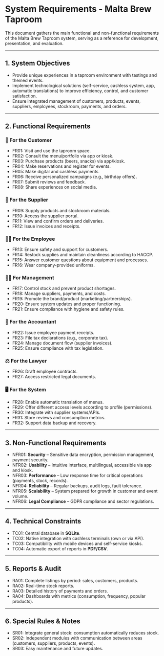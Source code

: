 # System Requirements - Malta Brew Taproom

This document gathers the main functional and non-functional requirements of the Malta Brew Taproom system, serving as a reference for development, presentation, and evaluation.

---

## 1. System Objectives

- Provide unique experiences in a taproom environment with tastings and themed events.
- Implement technological solutions (self-service, cashless system, app, automatic translations) to improve efficiency, control, and customer satisfaction.
- Ensure integrated management of customers, products, events, suppliers, employees, stockroom, payments, and orders.

---

## 2. Functional Requirements

### 👤 For the Customer

- FR01: Visit and use the taproom space.
- FR02: Consult the menu/portfolio via app or kiosk.
- FR03: Purchase products (beers, snacks) via app/kiosk.
- FR04: Make reservations and register for events.
- FR05: Make digital and cashless payments.
- FR06: Receive personalized campaigns (e.g., birthday offers).
- FR07: Submit reviews and feedback.
- FR08: Share experiences on social media.

### 🚚 For the Supplier

- FR09: Supply products and stockroom materials.
- FR10: Access the supplier portal.
- FR11: View and confirm orders and deliveries.
- FR12: Issue invoices and receipts.

### 👨‍🍳 For the Employee

- FR13: Ensure safety and support for customers.
- FR14: Restock supplies and maintain cleanliness according to HACCP.
- FR15: Answer customer questions about equipment and processes.
- FR16: Wear company-provided uniforms.

### 🧑‍💼 For Management

- FR17: Control stock and prevent product shortages.
- FR18: Manage suppliers, payments, and costs.
- FR19: Promote the brand/product (marketing/partnerships).
- FR20: Ensure system updates and proper functioning.
- FR21: Ensure compliance with hygiene and safety rules.

### 🧾 For the Accountant

- FR22: Issue employee payment receipts.
- FR23: File tax declarations (e.g., corporate tax).
- FR24: Manage document flow (supplier invoices).
- FR25: Ensure compliance with tax legislation.

### ⚖️ For the Lawyer

- FR26: Draft employee contracts.
- FR27: Access restricted legal documents.

### 🖥️ For the System

- FR28: Enable automatic translation of menus.
- FR29: Offer different access levels according to profile (permissions).
- FR30: Integrate with supplier systems/APIs.
- FR31: Store reviews and consumption metrics.
- FR32: Support data backup and recovery.

---

## 3. Non-Functional Requirements

- NFR01: **Security** – Sensitive data encryption, permission management, payment security.
- NFR02: **Usability** – Intuitive interface, multilingual, accessible via app and kiosk.
- NFR03: **Performance** – Low response time for critical operations (payments, stock, records).
- NFR04: **Reliability** – Regular backups, audit logs, fault tolerance.
- NFR05: **Scalability** – System prepared for growth in customer and event volume.
- NFR06: **Legal Compliance** – GDPR compliance and sector regulations.

---

## 4. Technical Constraints

- TC01: Central database in **SQLite**.
- TC02: Native integration with cashless terminals (own or via API).
- TC03: Compatibility with mobile devices and self-service kiosks.
- TC04: Automatic export of reports in **PDF/CSV**.

---

## 5. Reports & Audit

- RA01: Complete listings by period: sales, customers, products.
- RA02: Real-time stock reports.
- RA03: Detailed history of payments and orders.
- RA04: Dashboards with metrics (consumption, frequency, popular products).

---

## 6. Special Rules & Notes

- SR01: Integrate general stock: consumption automatically reduces stock.
- SR02: Independent modules with communication between areas (customers, suppliers, products, events).
- SR03: Easy maintenance and future updates.
